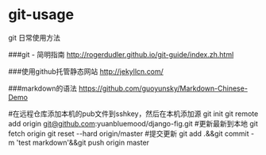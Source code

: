 # git-usage
git 日常使用方法

###git - 简明指南
http://rogerdudler.github.io/git-guide/index.zh.html

###使用github托管静态网站
http://jekyllcn.com/

###markdown的语法
https://github.com/guoyunsky/Markdown-Chinese-Demo

#在远程仓库添加本机的pub文件到sshkey，然后在本机添加源
git init
git remote add origin git@github.com:yuanbluemood/django-fig.git
#更新最新到本地
git fetch origin
git reset --hard origin/master
#提交更新
git add .&&git commit -m 'test markdown'&&git push origin master
